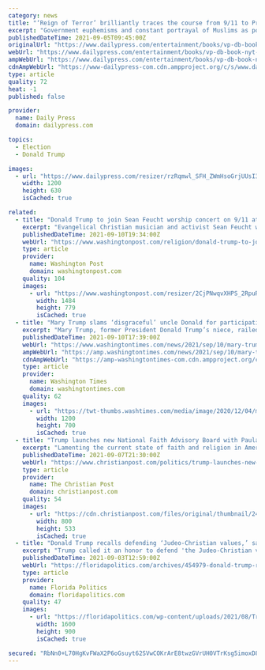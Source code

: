 ```yaml
---
category: news
title: "‘Reign of Terror’ brilliantly traces the course from 9/11 to President Trump"
excerpt: "Government euphemisms and constant portrayal of Muslims as potential terrorists contributed to an ugly, winning narrative, author Spencer Ackerman argues."
publishedDateTime: 2021-09-05T09:45:00Z
originalUrl: "https://www.dailypress.com/entertainment/books/vp-db-book-nyt-reign-terror-ackerman-090521-20210905-wezrbfxjozapxhreornstjgonq-story.html"
webUrl: "https://www.dailypress.com/entertainment/books/vp-db-book-nyt-reign-terror-ackerman-090521-20210905-wezrbfxjozapxhreornstjgonq-story.html"
ampWebUrl: "https://www.dailypress.com/entertainment/books/vp-db-book-nyt-reign-terror-ackerman-090521-20210905-wezrbfxjozapxhreornstjgonq-story.html?outputType=amp"
cdnAmpWebUrl: "https://www-dailypress-com.cdn.ampproject.org/c/s/www.dailypress.com/entertainment/books/vp-db-book-nyt-reign-terror-ackerman-090521-20210905-wezrbfxjozapxhreornstjgonq-story.html?outputType=amp"
type: article
quality: 72
heat: -1
published: false

provider:
  name: Daily Press
  domain: dailypress.com

topics:
  - Election
  - Donald Trump

images:
  - url: "https://www.dailypress.com/resizer/rzRqmwl_SFH_ZWmHsoGrjUUsI3g=/1200x0/top/arc-anglerfish-arc2-prod-tronc.s3.amazonaws.com/public/G7GHEQYAJVAXPBXDGX2R2AHHZM.png"
    width: 1200
    height: 630
    isCached: true

related:
  - title: "Donald Trump to join Sean Feucht worship concert on 9/11 at National Mall"
    excerpt: "Evangelical Christian musician and activist Sean Feucht will hold a two-day concert event in the nation’s capital over the weekend, continuing a tour that has resisted pandemic restrictions and is slated to feature an address from former President Donald Trump."
    publishedDateTime: 2021-09-10T19:34:00Z
    webUrl: "https://www.washingtonpost.com/religion/donald-trump-to-join-sean-feucht-worship-concert-on-911-at-national-mall/2021/09/10/6a67c010-1276-11ec-baca-86b144fc8a2d_story.html"
    type: article
    provider:
      name: Washington Post
      domain: washingtonpost.com
    quality: 104
    images:
      - url: "https://www.washingtonpost.com/resizer/2CjPNwqvXHPS_2RpuRTKY-p3eVo=/1484x0/www.washingtonpost.com/pb/resources/img/twp-social-share.png"
        width: 1484
        height: 779
        isCached: true
  - title: "Mary Trump slams ‘disgraceful’ uncle Donald for participating in boxing event on 9/11 anniversary"
    excerpt: "Mary Trump, former President Donald Trump’s niece, railed against her uncle for participating in a pay-per-view boxing match this Saturday evening on the 20th anniversary of the terrorist attacks of Sept."
    publishedDateTime: 2021-09-10T17:39:00Z
    webUrl: "https://www.washingtontimes.com/news/2021/sep/10/mary-trump-slams-disgraceful-uncle-donald-for-part/"
    ampWebUrl: "https://amp.washingtontimes.com/news/2021/sep/10/mary-trump-slams-disgraceful-uncle-donald-for-part/"
    cdnAmpWebUrl: "https://amp-washingtontimes-com.cdn.ampproject.org/c/s/amp.washingtontimes.com/news/2021/sep/10/mary-trump-slams-disgraceful-uncle-donald-for-part/"
    type: article
    provider:
      name: Washington Times
      domain: washingtontimes.com
    quality: 62
    images:
      - url: "https://twt-thumbs.washtimes.com/media/image/2020/12/04/mary_trump_interview_65466_c0-62-1500-937_s1200x700.jpg?3d74182b5f2adf0dd6fb22cf0cc6f078029b556e"
        width: 1200
        height: 700
        isCached: true
  - title: "Trump launches new National Faith Advisory Board with Paula White at helm"
    excerpt: "Lamenting the current state of faith and religion in America as “not good,” former President Donald Trump launched a new National Faith Advisory Board last Thursday, with his spiritual advisor and televangelist Paula White at the helm."
    publishedDateTime: 2021-09-07T21:30:00Z
    webUrl: "https://www.christianpost.com/politics/trump-launches-new-national-faith-advisory-board.html"
    type: article
    provider:
      name: The Christian Post
      domain: christianpost.com
    quality: 54
    images:
      - url: "https://cdn.christianpost.com/files/original/thumbnail/24/47/244724.jpg"
        width: 800
        height: 533
        isCached: true
  - title: "Donald Trump recalls defending ‘Judeo-Christian values,’ says religion is under attack"
    excerpt: "Trump called it an honor to defend 'the Judeo-Christian values and principles of our nation's founding.' Former President Donald Trump fielded questions Thursday from religious leaders on a call with a group meant to shore up support from evangelical Christians."
    publishedDateTime: 2021-09-03T12:59:00Z
    webUrl: "https://floridapolitics.com/archives/454979-donald-trump-recalls-defending-judeo-christian-values-says-religion-is-under-attack/"
    type: article
    provider:
      name: Florida Politics
      domain: floridapolitics.com
    quality: 47
    images:
      - url: "https://floridapolitics.com/wp-content/uploads/2021/08/Trump-ap-photo.jpg"
        width: 1600
        height: 900
        isCached: true

secured: "RbNn0+L70HgKvFWaX2P6oGsuyt62SVwCOKrArE8twzGVrUH0VTrKsg5imoxD8zy+jTqQ2SN6lROvfgICbVj/od3fyQhj4dWummfvJHQaYzHzLDy4Hyk5RfRN4FaJJINdtvZsfpQrNHITEAqreJigVifhKFCLn2Jee9rJ3SXlqUFe+Dvw3Z9C4CI+c7/Jqm3fZ04KEHqBtbM/V91Jfas46X+RrPvqweino5Q20iDsSb4zPJ5cpUySN+1BB32CaW+eqXjO8IEjNmGStIUriHPdc0VGOa+mRdjjBzok0FZmQcG7fM1vrAom/vjaQSOOxQ7osIsqeYFovI/3vChmFlTOBTaC9z/z+CDHlRXR8TL7/b8=;taJOilzmPUHacIuq7ja/eQ=="
---
```


